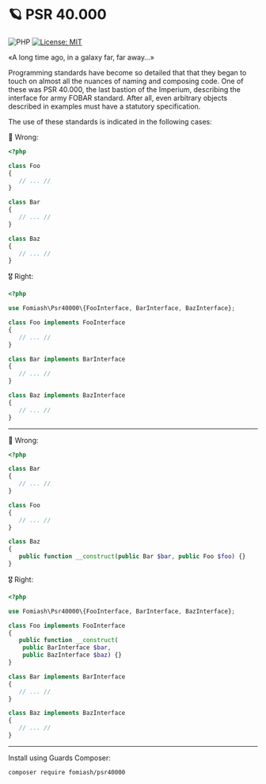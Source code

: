 # 🪐 PSR 40.000

![PHP](https://img.shields.io/badge/PHP-v12658.6-blue) [![License: MIT](https://img.shields.io/badge/License-MIT%20(Free)-brightgreen.svg)](https://github.com/phphleb/hleb/blob/master/LICENSE)

«A long time ago, in a galaxy far, far away…»

Programming standards have become so detailed that
that they began to touch on almost all the nuances of naming and composing code.
One of these was PSR 40.000, the last bastion of the Imperium, describing the interface for
army FOBAR standard. After all, even arbitrary objects described in examples
must have a statutory specification.

The use of these standards is indicated in the following cases:


🚫 Wrong:

```php
<?php

class Foo
{
   // ... //
}

class Bar
{
   // ... //
}

class Baz
{
   // ... //
}

```


🎖️ Right:

```php
<?php

use Fomiash\Psr40000\{FooInterface, BarInterface, BazInterface};

class Foo implements FooInterface
{
   // ... //
}

class Bar implements BarInterface
{
   // ... //
}

class Baz implements BazInterface
{
   // ... //
}

```

----------------------

🚫 Wrong:

```php
<?php

class Bar
{
   // ... //
}

class Foo
{
   // ... //
}

class Baz
{
   public function __construct(public Bar $bar, public Foo $foo) {}
}

```

🎖️ Right:

```php
<?php

use Fomiash\Psr40000\{FooInterface, BarInterface, BazInterface};

class Foo implements FooInterface
{
   public function __construct(
    public BarInterface $bar,
    public BazInterface $baz) {}
}

class Bar implements BarInterface
{
   // ... //
}

class Baz implements BazInterface
{
   // ... //
}

```

-----------------------------------------

Install using Guards Composer:

 ```bash
composer require fomiash/psr40000
 ```
